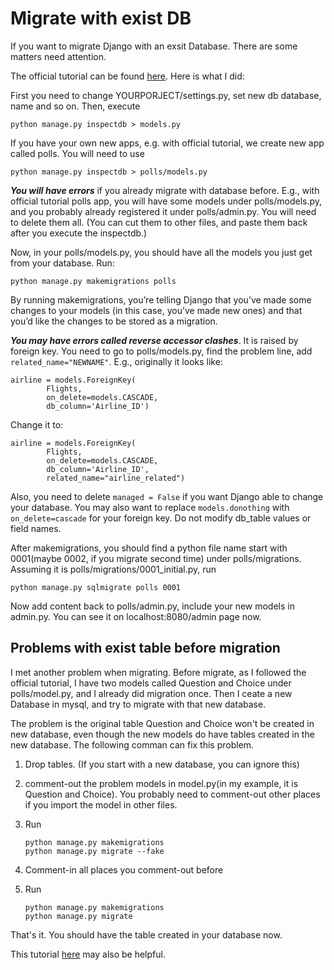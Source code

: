# Migrate with exist DB

If you want to migrate Django with an exsit Database. There are some matters need attention. 

The official tutorial can be found [here](https://docs.djangoproject.com/en/2.0/howto/legacy-databases/). Here is what I did:

First you need to change YOURPORJECT/settings.py, set new db database, name and so on. Then, execute

```
python manage.py inspectdb > models.py

```

If you have your own new apps, e.g. with official tutorial, we create new app called polls. You will need to use

```
python manage.py inspectdb > polls/models.py
```

***You will have errors*** if you already migrate with database before. E.g., with official tutorial polls app, you will have some models under polls/models.py, and you probably already registered it under polls/admin.py. You will need to delete them all. (You can cut them to other files, and paste them back after you execute the inspectdb.)

Now, in your polls/models.py, you should have all the models you just get from your database. Run:

```
python manage.py makemigrations polls
```

By running makemigrations, you’re telling Django that you’ve made some changes to your models (in this case, you’ve made new ones) and that you’d like the changes to be stored as a migration.

***You may have errors called  reverse accessor clashes***. It is raised by foreign key. You need to go to polls/models.py, find the problem line, add `related_name="NEWNAME"`. E.g., originally it looks like:

```
airline = models.ForeignKey(
        Flights, 
        on_delete=models.CASCADE, 
        db_column='Airline_ID')
```

Change it to:

```
airline = models.ForeignKey(
        Flights, 
        on_delete=models.CASCADE, 
        db_column='Airline_ID', 
        related_name="airline_related")
```

Also, you need to delete `managed = False` if you want Django able to change your database. You may also want to replace `models.donothing` with `on_delete=cascade` for your foreign key. Do not modify db_table values or field names.

After makemigrations, you should find a python file name start with 0001(maybe 0002, if you migrate second time) under polls/migrations. Assuming it is polls/migrations/0001_initial.py, run

```
python manage.py sqlmigrate polls 0001
```

Now add content back to polls/admin.py, include your new models in admin.py. You can see it on localhost:8080/admin page now.

## Problems with exist table before migration

I met another problem when migrating. Before migrate, as I followed the official tutorial, I have two models called Question and Choice under polls/model.py, and I already did migration once. Then I ceate a new Database in mysql, and try to migrate with that new database. 

The problem is the original table Question and Choice won't be created in new database, even though the new models do have tables created in the new database. The following comman can fix this problem.

1. Drop tables. (If you start with a new database, you can ignore this)
2. comment-out the problem models in model.py(in my example, it is Question and Choice). You probably need to comment-out other places if you import the model in other files. 
3. Run 

	```
	python manage.py makemigrations
	python manage.py migrate --fake
	```

4. Comment-in all places you comment-out before
5. Run

	```
	python manage.py makemigrations
	python manage.py migrate
	``` 
	
That's it. You should have the table created in your database now.

This tutorial [here](https://simpleisbetterthancomplex.com/tutorial/2016/07/26/how-to-reset-migrations.html) may also be helpful.